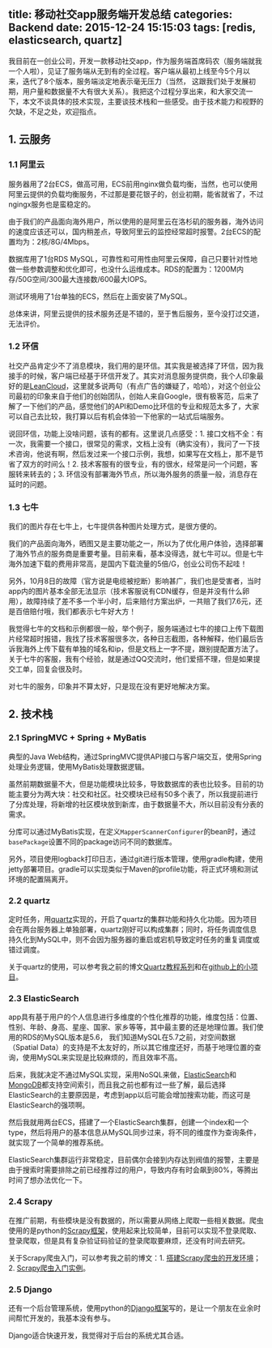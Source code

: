 title: 移动社交app服务端开发总结
categories: Backend
date: 2015-12-24 15:15:03
tags: [redis, elasticsearch, quartz]
---

我目前在一创业公司，开发一款移动社交app，作为服务端首席码农（服务端就我一个人啦），见证了服务端从无到有的全过程。客户端从最初上线至今5个月以来，迭代了8个版本，服务端淡定地表示毫无压力（当然， 这跟我们处于发展初期，用户量和数据量不大有很大关系）。我把这个过程分享出来，和大家交流一下，本文不谈具体的技术实现，主要谈技术栈和一些感受。由于技术能力和视野的欠缺，不足之处，欢迎指点。

<!-- more -->

## 1. 云服务

### 1.1 阿里云

服务器用了2台ECS，做高可用，ECS前用nginx做负载均衡，当然，也可以使用阿里云提供的负载均衡服务，不过那是要花银子的，创业初期，能省就省了，不过ngingx服务也是蛮稳定的。

由于我们的产品面向海外用户，所以使用的是阿里云在洛杉矶的服务器，海外访问的速度应该还可以，国内稍差点，导致阿里云的监控经常超时报警。2台ECS的配置均为：2核/8G/4Mbps。

数据库用了1台RDS MySQL，可靠性和可用性由阿里云保障，自己只要针对性地做一些参数调整和优化即可，也没什么运维成本。RDS的配置为：1200M内存/50G空间/300最大连接数/600最大IOPS。

测试环境用了1台单独的ECS，然后在上面安装了MySQL。

总体来讲，阿里云提供的技术服务还是不错的，至于售后服务，至今没打过交道，无法评价。

### 1.2 环信

社交产品肯定少不了消息模块，我们用的是环信。其实我是被选择了环信，因为我接手的时候，客户端已经基于环信开发了。其实对消息服务提供商，我个人印象最好的是[LeanCloud](https://leancloud.cn/)，这里就多说两句（有点广告的嫌疑了，哈哈），对这个创业公司最初的印象来自于他们的创始团队，创始人来自Google，很有极客范，后来了解了一下他们的产品，感觉他们的API和Demo比环信的专业和规范太多了，大家可以自己去比较，我打算以后有机会体验一下他家的一站式后端服务。

说回环信，功能上没啥问题，该有的都有。这里说几点感受：1. 接口文档不全：有一次，我需要一个接口，很常见的需求，文档上没有（确实没有），我问了一下技术咨询，他说有啊，然后发过来一个接口示例，我想，如果写在文档上，那不是节省了双方的时间么！2. 技术客服有的很专业，有的很水，经常是问一个问题，客服转来转去的；3. 环信没有部署海外节点，所以海外服务的质量一般，消息存在延时的问题。

### 1.3 七牛

我们的图片存在七牛上，七牛提供各种图片处理方式，是很方便的。

我们的产品面向海外，晒图又是主要功能之一，所以为了优化用户体验，选择部署了海外节点的服务商是重要考量。目前来看，基本没得选，就七牛可以。但是七牛海外加速下载的费用非常高，是国内下载流量的5倍/G，创业公司伤不起哇！

另外，10月8日的故障（官方说是电缆被挖断）影响甚广，我们也是受害者，当时app内的图片基本全部无法显示（技术客服说有CDN缓存，但是并没有什么卵用），故障持续了差不多一个半小时，后来赔付方案出炉，一共赔了我们7.6元，还是百倍赔付哦，我们都表示七牛好大方！

我觉得七牛的文档和示例都很一般，举个例子，服务端通过七牛的接口上传下载图片经常超时报错，我找了技术客服很多次，各种日志截图，各种解释，他们最后告诉我海外上传下载有单独的域名和ip，但是文档上一字不提，跟别提配置方法了。关于七牛的客服，我有个经验，就是通过QQ交流时，他们爱搭不理，但是如果提交工单，回复会很及时。

对七牛的服务，印象并不算太好，只是现在没有更好地解决方案。

## 2. 技术栈

### 2.1 SpringMVC + Spring + MyBatis

典型的Java Web结构，通过SpringMVC提供API接口与客户端交互，使用Spring处理业务逻辑，使用MyBatis处理数据逻辑。

虽然前期数据量不大，但是功能模块比较多，导致数据库的表也比较多。目前的功能主要分为两大块：社交和社区。社交模块已经有50多个表了，所以我提前进行了分库处理，将新增的社区模块放到新库，由于数据量不大，所以目前没有分表的需求。

分库可以通过MyBatis实现，在定义`MapperScannerConfigurer`的bean时，通过`basePackage`设置不同的package访问不同的数据库。

另外，项目使用logback打印日志，通过git进行版本管理，使用gradle构建，使用jetty部署项目。gradle可以实现类似于Maven的profile功能，将正式环境和测试环境的配置隔离开。

### 2.2 quartz

定时任务，用[quartz](https://quartz-scheduler.org/)实现的，开启了quartz的集群功能和持久化功能。因为项目会在两台服务器上单独部署，quartz刚好可以构成集群；同时，将任务调度信息持久化到MySQL中，则不会因为服务器的重启或宕机导致定时任务的重复调度或错过调度。

关于quartz的使用，可以参考我之前的博文[Quartz教程系列](http://nkcoder.github.io/tags/quartz/)和在[github上的小项目](https://github.com/nkcoder/quartz-explained)。

### 2.3 ElasticSearch

app具有基于用户的个人信息进行多维度的个性化推荐的功能，维度包括：位置、性别、年龄、身高、星座、国家、家乡等等，其中最主要的还是地理位置。我们使用的RDS的MySQL版本是5.6， 我们知道MySQL在5.7之前，对空间数据（Spatial Data）的支持是不太友好的，所以其它维度还好，而基于地理位置的查询，使用MySQL来实现是比较麻烦的，而且效率不高。

后来，我就决定不通过MySQL实现，采用NoSQL来做，[ElasticSearch](https://www.elastic.co/)和[MongoDB](https://www.mongodb.org/)都支持空间索引，而且我之前也都有过一些了解，最后选择ElasticSearch的主要原因是，考虑到app以后可能会增加搜索功能，而这可是ElasticSearch的强项啊。

然后我就用两台ECS，搭建了一个ElasticSearch集群，创建一个index和一个type，然后将用户的基本信息从MySQL同步过来，将不同的维度作为查询条件，就实现了一个简单的推荐系统。

ElasticSearch集群运行非常稳定，目前偶尔会接到内存达到阀值的报警，主要是由于搜索时需要排除之前已经推荐过的用户，导致内存有时会飙到80%，等腾出时间了想办法优化一下。

### 2.4 Scrapy

在推广前期，有些模块是没有数据的，所以需要从网络上爬取一些相关数据。爬虫使用的是python的[Scrapy框架](http://scrapy.org/)，使用起来比较简单，目前可以实现不登录爬取、登录爬取，但是具有复杂验证码验证的登录爬取要麻烦，还没有时间去研究。

关于Scrapy爬虫入门，可以参考我之前的博文：1. [搭建Scrapy爬虫的开发环境](http://nkcoder.github.io/2015/11/17/Scrapy-crawl-intro-install-and-config/)；2. [Scrapy爬虫入门实例](http://nkcoder.github.io/2015/12/10/scrapy-crawl-simple-in-action/)。

### 2.5 Django

还有一个后台管理系统，使用python的[Django框架](https://www.djangoproject.com/)写的，是让一个朋友在业余时间帮忙开发的，我基本没有参与。

Django适合快速开发，我觉得对于后台的系统尤其合适。



